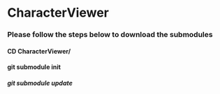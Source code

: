 # CharacterViewer


### Please follow the steps below to download the submodules 

#### CD CharacterViewer/
#### git submodule init 
##### git submodule update 
